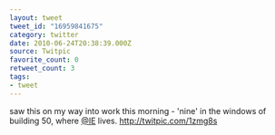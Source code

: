 ```yaml
---
layout: tweet
tweet_id: "16959841675"
category: twitter
date: 2010-06-24T20:38:39.000Z
source: Twitpic
favorite_count: 0
retweet_count: 3
tags:
- tweet
---
```


saw this on my way into work this morning - 'nine' in the windows of building 50, where [@IE](https://twitter.com/@IE) lives. http://twitpic.com/1zmg8s
